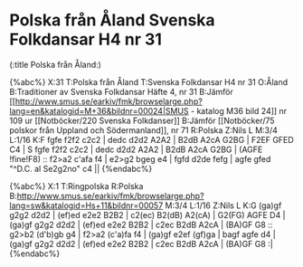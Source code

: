 # Polska från Åland Svenska Folkdansar H4 nr 31

(:title Polska från Åland:)

{%abc%}
X:31
T:Polska från Åland
T:Svenska Folkdansar H4 nr 31
O:Åland
B:Traditioner av Svenska Folkdansar Häfte 4, nr 31
B:Jämför [[http://www.smus.se/earkiv/fmk/browselarge.php?lang=en&katalogid=M+36&bildnr=00024|SMUS - katalog M36 bild 24]] nr 109 ur [[Notböcker/220 Svenska Folkdanser]]
B:Jämför [[Notböcker/75 polskor från Uppland och Södermanland]], nr 71
R:Polska
Z:Nils L
M:3/4
L:1/16
K:F
fgfe f2f2 c2c2 | dedc d2d2 A2A2 | B2dB A2cA G2BG | F2EF GFED C4 | S
fgfe f2f2 c2c2 | dedc d2d2 A2A2 | B2dB A2cA G2BG | (AGFE !fine!F8) ::
f2>a2 c'afa f4 | e2>g2 bgeg e4 | fgfd d2de fefg | agfe gfed "^D.C. al Se2g2no" c4 ||
{%endabc%}

{%abc%}
X:1
T:Ringpolska
R:Polska
B:http://www.smus.se/earkiv/fmk/browselarge.php?lang=sw&katalogid=Hs+11&bildnr=00057
M:3/4
L:1/16
Z:Nils L
K:G
(ga)gf g2g2 d2d2 | (ef)ed e2e2 B2B2 | c2(ec) B2(dB) A2(cA) | G2(FG) AGFE D4 | 
(ga)gf g2g2 d2d2 | (ef)ed e2e2 B2B2 | c2ec B2dB A2cA | (BA)GF G8 ::
g2>b2 (d'b)gb g4 | f2>a2 (c'a)fa f4 | (ga)gf e2ef (gf)ga | bagf agfe d4 | 
(ga)gf g2g2 d2d2 | (ef)ed e2e2 B2B2 | c2ec B2dB A2cA | (BA)GF G8 :|
{%endabc%}
